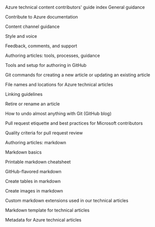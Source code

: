 Azure technical content contributors' guide index
General guidance

Contribute to Azure documentation

Content channel guidance

Style and voice

Feedback, comments, and support

Authoring articles: tools, processes, guidance

Tools and setup for authoring in GitHub

Git commands for creating a new article or updating an existing article

File names and locations for Azure technical articles

Linking guidelines

Retire or rename an article

How to undo almost anything with Git (GitHub blog)

Pull request etiquette and best practices for Microsoft contributors

Quality criteria for pull request review

Authoring articles: markdown

Markdown basics

Printable markdown cheatsheet

GitHub-flavored markdown

Create tables in markdown

Create images in markdown

Custom markdown extensions used in our technical articles

Markdown template for technical articles

Metadata for Azure technical articles